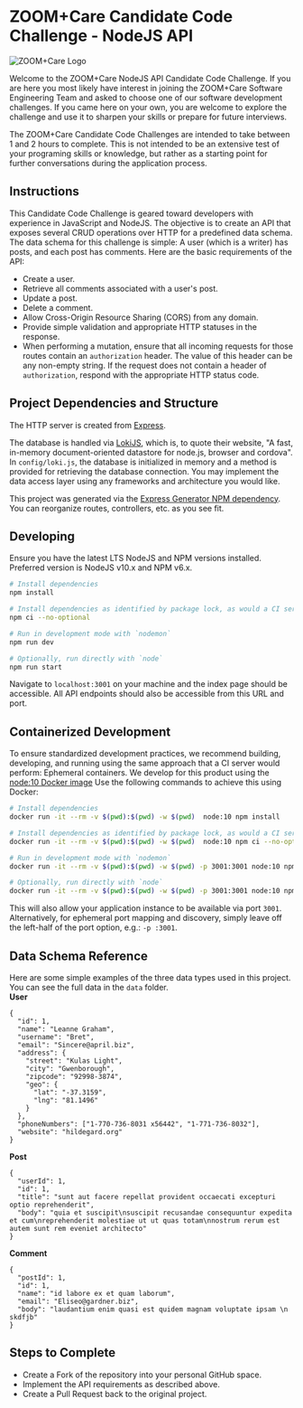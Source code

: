 # ZOOM+Care Candidate Code Challenge - NodeJS API

![ZOOM+Care Logo](https://avatars0.githubusercontent.com/u/48925141?s=150)

Welcome to the ZOOM+Care NodeJS API Candidate Code Challenge. If you are here you most likely have interest in joining the ZOOM+Care Software Engineering Team and asked to choose one of our software development challenges. If you came here on your own, you are welcome to explore the challenge and use it to sharpen your skills or prepare for future interviews.

The ZOOM+Care Candidate Code Challenges are intended to take between 1 and 2 hours to complete. This is not intended to be an extensive test of your programing skills or knowledge, but rather as a starting point for further conversations during the application process.

## Instructions
This Candidate Code Challenge is geared toward developers with experience in JavaScript and NodeJS. The objective is to create an API that exposes several CRUD operations over HTTP for a predefined data schema. The data schema for this challenge is simple: A user (which is a writer) has posts, and each post has comments. Here are the basic requirements of the API:
* Create a user.
* Retrieve all comments associated with a user's post.
* Update a post.
* Delete a comment.
* Allow Cross-Origin Resource Sharing (CORS) from any domain.
* Provide simple validation and appropriate HTTP statuses in the response.
* When performing a mutation, ensure that all incoming requests for those routes contain an `authorization` header. The value of this header can be any non-empty string. If the request does not contain a header of `authorization`, respond with the appropriate HTTP status code.

## Project Dependencies and Structure
The HTTP server is created from [Express](https://expressjs.com/).

The database is handled via [LokiJS](http://lokijs.org), which is, to quote their website, "A fast, in-memory document-oriented datastore for node.js, browser and cordova". In `config/loki.js`, the database is initialized in memory and a method is provided for retrieving the database connection. You may implement the data access layer using any frameworks and architecture you would like.

This project was generated via the [Express Generator NPM dependency](https://expressjs.com/en/starter/generator.html). You can reorganize routes, controllers, etc. as you see fit.

## Developing
Ensure you have the latest LTS NodeJS and NPM versions installed. Preferred version is NodeJS v10.x and NPM v6.x.
```bash
# Install dependencies
npm install

# Install dependencies as identified by package lock, as would a CI server
npm ci --no-optional

# Run in development mode with `nodemon`
npm run dev

# Optionally, run directly with `node`
npm run start
```
Navigate to `localhost:3001` on your machine and the index page should be accessible. All API endpoints should also be accessible from this URL and port.

## Containerized Development
To ensure standardized development practices, we recommend building, developing, and running using the same approach that a CI server would perform:  Ephemeral containers.  We develop for this product using the [node:10 Docker image](https://hub.docker.com/_/node) Use the following commands to achieve this using Docker:

```bash
# Install dependencies
docker run -it --rm -v $(pwd):$(pwd) -w $(pwd)  node:10 npm install

# Install dependencies as identified by package lock, as would a CI server
docker run -it --rm -v $(pwd):$(pwd) -w $(pwd)  node:10 npm ci --no-optional

# Run in development mode with `nodemon`
docker run -it --rm -v $(pwd):$(pwd) -w $(pwd) -p 3001:3001 node:10 npm run dev

# Optionally, run directly with `node`
docker run -it --rm -v $(pwd):$(pwd) -w $(pwd) -p 3001:3001 node:10 npm run start
```

This will also allow your application instance to be available via port `3001`.  Alternatively, for ephemeral port mapping and discovery, simply leave off the left-half of the port option, e.g.: `-p :3001`.

## Data Schema Reference
Here are some simple examples of the three data types used in this project. You can see the full data in the `data` folder.  
**User**
```json5
{
  "id": 1,
  "name": "Leanne Graham",
  "username": "Bret",
  "email": "Sincere@april.biz",
  "address": {
    "street": "Kulas Light",
    "city": "Gwenborough",
    "zipcode": "92998-3874",
    "geo": {
      "lat": "-37.3159",
      "lng": "81.1496"
    }
  },
  "phoneNumbers": ["1-770-736-8031 x56442", "1-771-736-8032"],
  "website": "hildegard.org"
}
```
**Post**
```json5
{
  "userId": 1,
  "id": 1,
  "title": "sunt aut facere repellat provident occaecati excepturi optio reprehenderit",
  "body": "quia et suscipit\nsuscipit recusandae consequuntur expedita et cum\nreprehenderit molestiae ut ut quas totam\nnostrum rerum est autem sunt rem eveniet architecto"
}
```
**Comment**
```json5
{
  "postId": 1,
  "id": 1,
  "name": "id labore ex et quam laborum",
  "email": "Eliseo@gardner.biz",
  "body": "laudantium enim quasi est quidem magnam voluptate ipsam \n skdfjb"
}
```

## Steps to Complete
* Create a Fork of the repository into your personal GitHub space.
* Implement the API requirements as described above.
* Create a Pull Request back to the original project.
